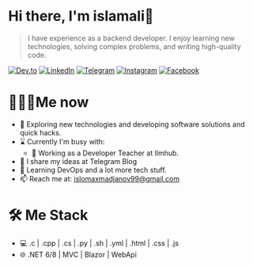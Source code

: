 # Hi there, I'm islamali👋

> I have experience as a backend developer. I enjoy learning new technologies, solving complex problems, and writing high-quality code.

[![Dev.to](https://img.shields.io/badge/Dev.to-0A0A0A?style=for-the-badge&logo=dev.to&logoColor=white)](https://dev.to/islomali99)
[![LinkedIn](https://img.shields.io/badge/LinkedIn-0A66C2?style=for-the-badge&logo=linkedin&logoColor=white)](https://www.linkedin.com/in/akhmadjanov-islamali)
[![Telegram](https://img.shields.io/badge/Telegram-26A5E4?style=for-the-badge&logo=telegram&logoColor=white)](https://t.me/akhmadjanov_islamali)
[![Instagram](https://img.shields.io/badge/Instagram-E4405F?style=for-the-badge&logo=instagram&logoColor=white)](https://www.instagram.com/akhmadjanov_islamali)
[![Facebook](https://img.shields.io/badge/Facebook-1877F2?style=for-the-badge&logo=facebook&logoColor=white)](https://www.facebook.com/Islamali_Akhmadjanov)

# 👨🏻‍💻Me now
- 🤔 Exploring new technologies and developing software solutions and quick hacks.
- ⌛️ Currently I'm busy with:
  - 💼 Working as a Developer Teacher at Ilmhub.
- 📝 I share my ideas at Telegram Blog
- 🌱 Learning DevOps and a lot more tech stuff.
- 📫 Reach me at: islomaxmadjanov99@gmail.com
  
# 🛠 Me Stack

- 💻 .c | .cpp | .cs | .py | .sh | .yml | .html | .css | .js
- 🌐 .NET 6/8 | MVC | Blazor | WebApi
